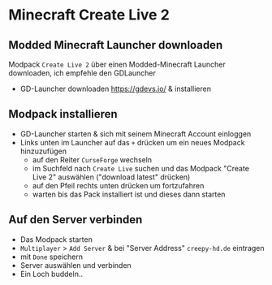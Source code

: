 # Minecraft Create Live 2

## Modded Minecraft Launcher downloaden
Modpack `Create Live 2` über einen Modded-Minecraft Launcher downloaden, ich empfehle den GDLauncher
- GD-Launcher downloaden https://gdevs.io/ & installieren

## Modpack installieren
- GD-Launcher starten & sich mit seinem Minecraft Account einloggen
- Links unten im Launcher auf das `+` drücken um ein neues Modpack hinzuzufügen
	- auf den Reiter `CurseForge` wechseln
	- im Suchfeld nach `Create Live` suchen und das Modpack "Create Live 2" auswählen ("download latest" drücken)
	- auf den Pfeil rechts unten drücken um fortzufahren
	- warten bis das Pack installiert ist und dieses dann starten


## Auf den Server verbinden
- Das Modpack starten
- `Multiplayer` > `Add Server` & bei "Server Address" `creepy-hd.de` eintragen
- mit `Done` speichern
- Server auswählen und verbinden
- Ein Loch buddeln..
